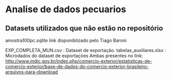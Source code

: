 # Analise de dados pecuarios

## Datasets utilizados que não estão no repositório
amostra100pc.sqlite
link disponiblizado pelo Tiago Baroni

EXP_COMPLETA_MUN.csv : Dataset de exportação.
tabelas_auxiliares.xlsx : Microdados do dataset de exportações
Ambas presentes no link:
http://www.mdic.gov.br/index.php/comercio-exterior/estatisticas-de-comercio-exterior/base-de-dados-do-comercio-exterior-brasileiro-arquivos-para-download